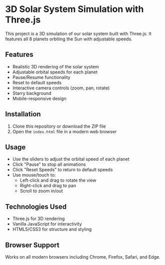 # 3D Solar System Simulation with Three.js

This project is a 3D simulation of our solar system built with Three.js. It features all 8 planets orbiting the Sun with adjustable speeds.

## Features

- Realistic 3D rendering of the solar system
- Adjustable orbital speeds for each planet
- Pause/Resume functionality
- Reset to default speeds
- Interactive camera controls (zoom, pan, rotate)
- Starry background
- Mobile-responsive design

## Installation

1. Clone this repository or download the ZIP file
2. Open the `index.html` file in a modern web browser

## Usage

- Use the sliders to adjust the orbital speed of each planet
- Click "Pause" to stop all animations
- Click "Reset Speeds" to return to default speeds
- Use mouse/touch to:
  - Left-click and drag to rotate the view
  - Right-click and drag to pan
  - Scroll to zoom in/out

## Technologies Used

- Three.js for 3D rendering
- Vanilla JavaScript for interactivity
- HTML5/CSS3 for structure and styling

## Browser Support

Works on all modern browsers including Chrome, Firefox, Safari, and Edge.
